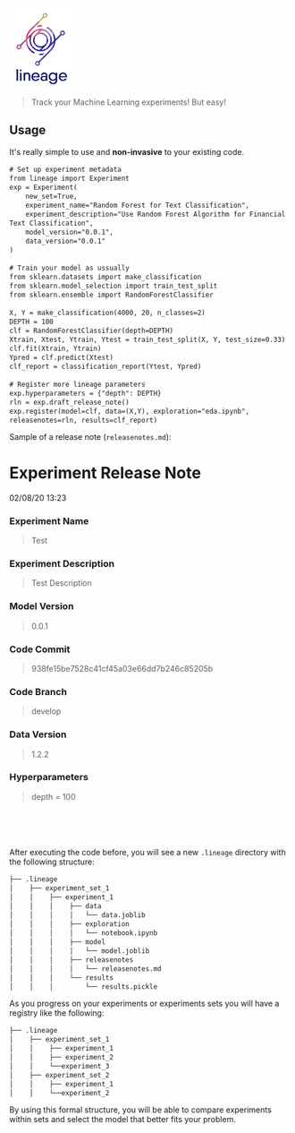 ![alt text](docs/logo.png)

>Track your Machine Learning experiments! But easy!

## <b>Usage</b>

It's really simple to use and **non-invasive** to your existing code.
```
# Set up experiment metadata
from lineage import Experiment
exp = Experiment(
    new_set=True,
    experiment_name="Random Forest for Text Classification",
    experiment_description="Use Random Forest Algorithm for Financial Text Classification",
    model_version="0.0.1",
    data_version="0.0.1"
)

# Train your model as ussually
from sklearn.datasets import make_classification
from sklearn.model_selection import train_test_split
from sklearn.ensemble import RandomForestClassifier

X, Y = make_classification(4000, 20, n_classes=2)
DEPTH = 100
clf = RandomForestClassifier(depth=DEPTH)
Xtrain, Xtest, Ytrain, Ytest = train_test_split(X, Y, test_size=0.33)
clf.fit(Xtrain, Ytrain)
Ypred = clf.predict(Xtest)
clf_report = classification_report(Ytest, Ypred)

# Register more lineage parameters
exp.hyperparameters = {"depth": DEPTH}
rln = exp.draft_release_note()
exp.register(model=clf, data=(X,Y), exploration="eda.ipynb", releasenotes=rln, results=clf_report)
```

Sample of a release note (`releasenotes.md`):

# Experiment Release Note
02/08/20 13:23

### Experiment Name
>Test

### Experiment Description
>Test Description

### Model Version
>0.0.1

### Code Commit
>938fe15be7528c41cf45a03e66dd7b246c85205b

### Code Branch
>develop

### Data Version
>1.2.2

### Hyperparameters
> depth = 100

<br></br>
<br></br>
After executing the code before, you will see a new `.lineage` directory with the following structure:
```
├── .lineage
│    ├── experiment_set_1
│    │    ├── experiment_1
│    │    │    ├── data
│    │    │    │   └── data.joblib
│    │    │    ├── exploration
│    │    │    │   └── notebook.ipynb
│    │    │    ├── model
│    │    │    │   └── model.joblib
│    │    │    ├── releasenotes
│    │    │    │   └── releasenotes.md
│    │    │    └── results
│    │    │        └── results.pickle
```

As you progress on your experiments or experiments sets you will have a registry like the following:

```
├── .lineage
│    ├── experiment_set_1
│    │    ├── experiment_1
│    │    ├── experiment_2
│    │    └──experiment_3
│    ├── experiment_set_2
│    │    ├── experiment_1
│    │    └──experiment_2
```

By using this formal structure, you will be able to compare experiments within sets and select the model that better fits your problem.
